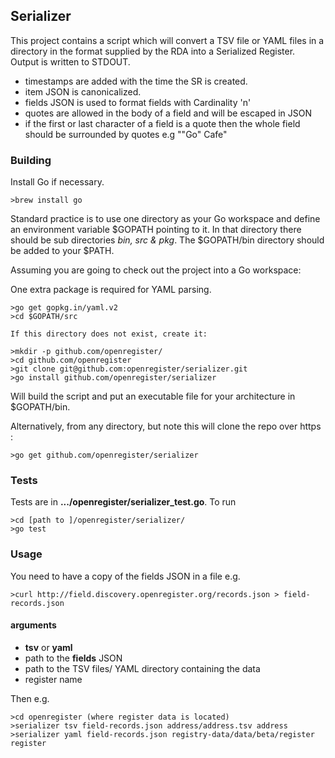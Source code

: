 ## Serializer

This project contains a script which will convert a TSV file or YAML files in a directory in the format supplied by the RDA into a Serialized Register. Output is written to STDOUT.

- timestamps are added with the time the SR is created.
- item JSON is canonicalized.
- fields JSON is used to format fields with Cardinality 'n'
- quotes are allowed in the body of a field and will be escaped in JSON
- if the first or last character of a field is a quote then the whole field should be surrounded by quotes e.g ""Go" Cafe"

### Building

Install Go if necessary.

    >brew install go

Standard practice is to use one directory as your Go workspace and define an environment variable $GOPATH pointing to it. In that directory there should be sub directories *bin, src & pkg*. The $GOPATH/bin directory should be added to your $PATH.

Assuming you are going to check out the project into a Go workspace:

One extra package is required for YAML parsing.

    >go get gopkg.in/yaml.v2
    >cd $GOPATH/src

    If this directory does not exist, create it:

    >mkdir -p github.com/openregister/
    >cd github.com/openregister
    >git clone git@github.com:openregister/serializer.git
    >go install github.com/openregister/serializer

Will build the script and put an executable file for your architecture in $GOPATH/bin.

Alternatively, from any directory, but note this will clone the repo over https :

    >go get github.com/openregister/serializer

### Tests

Tests are in **.../openregister/serializer_test.go**. To run

    >cd [path to ]/openregister/serializer/
    >go test

### Usage

You need to have a copy of the fields JSON in a file e.g.

    >curl http://field.discovery.openregister.org/records.json > field-records.json

#### arguments

- **tsv** or **yaml**
- path to the **fields** JSON
- path to the TSV files/ YAML directory containing the data
- register name

Then e.g.

    >cd openregister (where register data is located)
    >serializer tsv field-records.json address/address.tsv address
    >serializer yaml field-records.json registry-data/data/beta/register register
